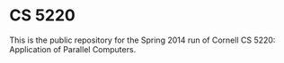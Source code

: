# CS 5220

This is the public repository for the Spring 2014 run of Cornell CS 5220:
Application of Parallel Computers.

